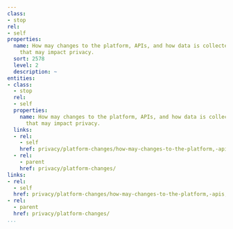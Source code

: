 ```yaml
---
class:
- stop
rel:
- self
properties:
  name: How may changes to the platform, APIs, and how data is collected and stored
    that may impact privacy.
  sort: 2578
  level: 2
  description: ~
entities:
- class:
  - stop
  rel:
  - self
  properties:
    name: How may changes to the platform, APIs, and how data is collected and stored
      that may impact privacy.
  links:
  - rel:
    - self
    href: privacy/platform-changes/how-may-changes-to-the-platform,-apis,-and-how-data-is-collected-and-stored-that-may-impact-privacy..md
  - rel:
    - parent
    href: privacy/platform-changes/
links:
- rel:
  - self
  href: privacy/platform-changes/how-may-changes-to-the-platform,-apis,-and-how-data-is-collected-and-stored-that-may-impact-privacy..md
- rel:
  - parent
  href: privacy/platform-changes/
...
```

